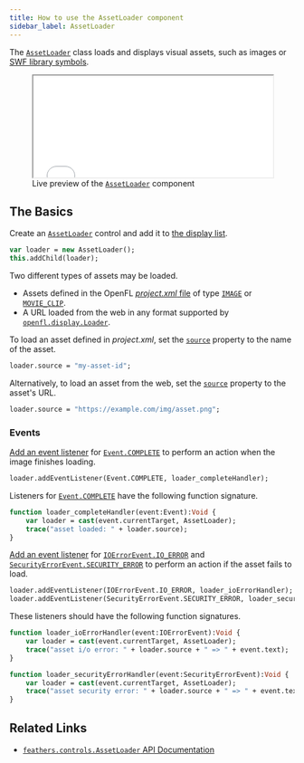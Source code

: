```yaml
---
title: How to use the AssetLoader component
sidebar_label: AssetLoader
---
```


The [`AssetLoader`](https://api.feathersui.com/current/feathers/controls/AssetLoader.html) class loads and displays visual assets, such as images or [SWF library symbols](https://www.openfl.org/learn/haxelib/tutorials/using-swf-assets/).

<figure>
<iframe src="/learn/haxe-openfl/samples/asset-loader.html" width="100%" height="180"></iframe>
<figcaption>Live preview of the <a href="https://api.feathersui.com/current/feathers/controls/AssetLoader.html"><code>AssetLoader</code></a> component</figcaption>
</figure>

## The Basics

Create an [`AssetLoader`](https://api.feathersui.com/current/feathers/controls/AssetLoader.html) control and add it to [the display list](https://books.openfl.org/openfl-developers-guide/display-programming/basics-of-display-programming.html).

```hx
var loader = new AssetLoader();
this.addChild(loader);
```

Two different types of assets may be loaded.

- Assets defined in the OpenFL [_project.xml_ file](https://lime.software/docs/project-files/xml-format/#assets-) of type [`IMAGE`](https://api.openfl.org/openfl/utils/AssetType.html#IMAGE) or [`MOVIE_CLIP`](https://api.openfl.org/openfl/utils/AssetType.html#MOVIE_CLIP).
- A URL loaded from the web in any format supported by [`openfl.display.Loader`](https://api.openfl.org/openfl/display/Loader.html).

To load an asset defined in _project.xml_, set the [`source`](https://api.feathersui.com/current/feathers/controls/AssetLoader.html#source) property to the name of the asset.

```hx
loader.source = "my-asset-id";
```

Alternatively, to load an asset from the web, set the [`source`](https://api.feathersui.com/current/feathers/controls/AssetLoader.html#source) property to the asset's URL.

```hx
loader.source = "https://example.com/img/asset.png";
```

### Events

[Add an event listener](https://books.openfl.org/openfl-developers-guide/handling-events/basics-of-handling-events.html) for [`Event.COMPLETE`](https://api.openfl.org/openfl/events/Event.html#COMPLETE) to perform an action when the image finishes loading.

```hx
loader.addEventListener(Event.COMPLETE, loader_completeHandler);
```

Listeners for [`Event.COMPLETE`](https://api.openfl.org/openfl/events/Event.html#COMPLETE) have the following function signature.

```hx
function loader_completeHandler(event:Event):Void {
    var loader = cast(event.currentTarget, AssetLoader);
    trace("asset loaded: " + loader.source);
}
```

[Add an event listener](https://books.openfl.org/openfl-developers-guide/handling-events/basics-of-handling-events.html) for [`IOErrorEvent.IO_ERROR`](https://api.openfl.org/openfl/events/IOErrorEvent.html#IO_ERROR) and [`SecurityErrorEvent.SECURITY_ERROR`](https://api.openfl.org/openfl/events/SecurityErrorEvent.html#SECURITY_ERROR) to perform an action if the asset fails to load.

```hx
loader.addEventListener(IOErrorEvent.IO_ERROR, loader_ioErrorHandler);
loader.addEventListener(SecurityErrorEvent.SECURITY_ERROR, loader_securityErrorHandler);
```

These listeners should have the following function signatures.

```hx
function loader_ioErrorHandler(event:IOErrorEvent):Void {
    var loader = cast(event.currentTarget, AssetLoader);
    trace("asset i/o error: " + loader.source + " => " + event.text);
}

function loader_securityErrorHandler(event:SecurityErrorEvent):Void {
    var loader = cast(event.currentTarget, AssetLoader);
    trace("asset security error: " + loader.source + " => " + event.text);
}
```

## Related Links

- [`feathers.controls.AssetLoader` API Documentation](https://api.feathersui.com/current/feathers/controls/AssetLoader.html)
